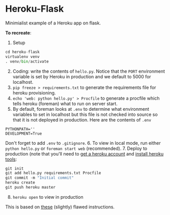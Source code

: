 Heroku-Flask
============

Minimialist example of a Heroku app on flask.

**To recreate**:

1. Setup
````python
cd heroku-flask
virtualenv venv
. venv/bin/activate
````
2. Coding: write the contents of `hello.py`.  Notice that the `PORT` environment variable is set by Heroku in production and we default to 5000 for localhost.
3. `pip freeze > requirements.txt` to generate the requirements file for heroku provisioning.
4. `echo 'web: python hello.py' > Procfile` to generate a procfile which tells heroku (foreman) what to run on server start.
5. By default, foreman looks at `.env` to determine what environment variables to set in localhost but this file is not checked into source so that it is not deployed in production.  Here are the contents of `.env`
```
PYTHONPATH=''
DEVELOPMENT=True
```
Don't forget to add `.env` to `.gitignore`.
6. To view in local mode, run either `python hello.py` or `foreman start web` (recommended).
7. Deploy to production (note that you'll need to [get a heroku account](https://www.heroku.com/) and [install heroku tools](https://toolbelt.heroku.com/):
````python
git init
git add hello.py requirements.txt Procfile
git commit -m "Initial commit"
heroku create
git push heroku master
````
8. `heroku open` to view in production

This is based on [these](http://virantha.com/2013/11/14/starting-a-simple-flask-app-with-heroku/) (slightly) flawed instructions.
